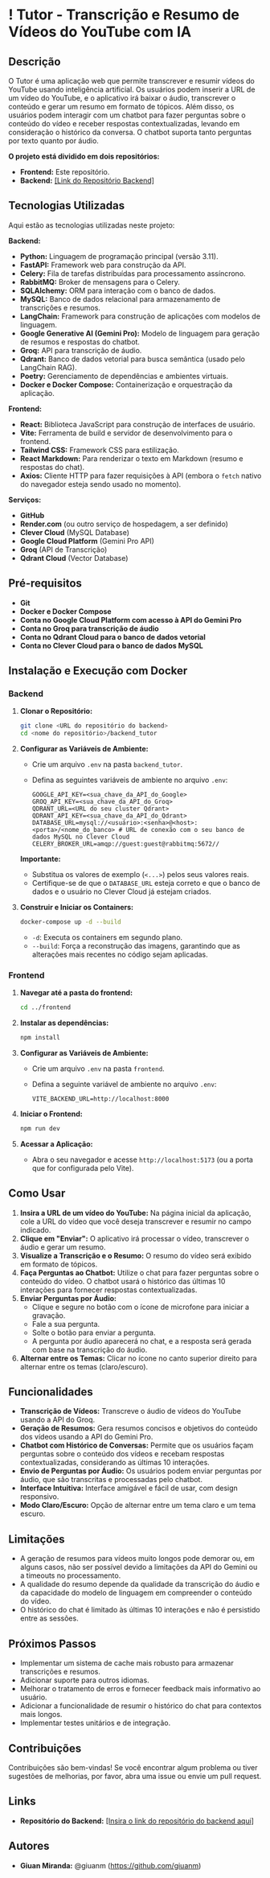 # ! Tutor - Transcrição e Resumo de Vídeos do YouTube com IA

## Descrição

O Tutor é uma aplicação web que permite transcrever e resumir vídeos do YouTube usando inteligência artificial. Os usuários podem inserir a URL de um vídeo do YouTube, e o aplicativo irá baixar o áudio, transcrever o conteúdo e gerar um resumo em formato de tópicos. Além disso, os usuários podem interagir com um chatbot para fazer perguntas sobre o conteúdo do vídeo e receber respostas contextualizadas, levando em consideração o histórico da conversa. O chatbot suporta tanto perguntas por texto quanto por áudio.

**O projeto está dividido em dois repositórios:**

*   **Frontend:** Este repositório.
*   **Backend:**  [[Link do Repositório Backend]](https://github.com/giuanm/Tutor) 

## Tecnologias Utilizadas

Aqui estão as tecnologias utilizadas neste projeto:

**Backend:**

*   **Python:** Linguagem de programação principal (versão 3.11).
*   **FastAPI:** Framework web para construção da API.
*   **Celery:** Fila de tarefas distribuídas para processamento assíncrono.
*   **RabbitMQ:** Broker de mensagens para o Celery.
*   **SQLAlchemy:** ORM para interação com o banco de dados.
*   **MySQL:** Banco de dados relacional para armazenamento de transcrições e resumos.
*   **LangChain:** Framework para construção de aplicações com modelos de linguagem.
*   **Google Generative AI (Gemini Pro):** Modelo de linguagem para geração de resumos e respostas do chatbot.
*   **Groq:** API para transcrição de áudio.
*   **Qdrant:** Banco de dados vetorial para busca semântica (usado pelo LangChain RAG).
*   **Poetry:** Gerenciamento de dependências e ambientes virtuais.
*   **Docker e Docker Compose:** Containerização e orquestração da aplicação.

**Frontend:**

*   **React:** Biblioteca JavaScript para construção de interfaces de usuário.
*   **Vite:** Ferramenta de build e servidor de desenvolvimento para o frontend.
*   **Tailwind CSS:** Framework CSS para estilização.
*   **React Markdown:** Para renderizar o texto em Markdown (resumo e respostas do chat).
*   **Axios:** Cliente HTTP para fazer requisições à API (embora o `fetch` nativo do navegador esteja sendo usado no momento).

**Serviços:**

*   **GitHub**
*   **Render.com** (ou outro serviço de hospedagem, a ser definido)
*   **Clever Cloud** (MySQL Database)
*   **Google Cloud Platform** (Gemini Pro API)
*   **Groq** (API de Transcrição)
*   **Qdrant Cloud** (Vector Database)

## Pré-requisitos

*   **Git**
*   **Docker e Docker Compose**
*   **Conta no Google Cloud Platform com acesso à API do Gemini Pro**
*   **Conta no Groq para transcrição de áudio**
*   **Conta no Qdrant Cloud para o banco de dados vetorial**
*   **Conta no Clever Cloud para o banco de dados MySQL**

## Instalação e Execução com Docker

### Backend

1. **Clonar o Repositório:**

    ```bash
    git clone <URL do repositório do backend>
    cd <nome do repositório>/backend_tutor
    ```

2. **Configurar as Variáveis de Ambiente:**

    *   Crie um arquivo `.env` na pasta `backend_tutor`.
    *   Defina as seguintes variáveis de ambiente no arquivo `.env`:

        ```
        GOOGLE_API_KEY=<sua_chave_da_API_do_Google>
        GROQ_API_KEY=<sua_chave_da_API_do_Groq>
        QDRANT_URL=<URL do seu cluster Qdrant>
        QDRANT_API_KEY=<sua_chave_da_API_do_Qdrant>
        DATABASE_URL=mysql://<usuário>:<senha>@<host>:<porta>/<nome_do_banco> # URL de conexão com o seu banco de dados MySQL no Clever Cloud
        CELERY_BROKER_URL=amqp://guest:guest@rabbitmq:5672//
        ```

    **Importante:**

    *   Substitua os valores de exemplo (`<...>`) pelos seus valores reais.
    *   Certifique-se de que o `DATABASE_URL` esteja correto e que o banco de dados e o usuário no Clever Cloud já estejam criados.

3. **Construir e Iniciar os Containers:**

    ```bash
    docker-compose up -d --build
    ```

    *   `-d`: Executa os containers em segundo plano.
    *   `--build`: Força a reconstrução das imagens, garantindo que as alterações mais recentes no código sejam aplicadas.

### Frontend

1. **Navegar até a pasta do frontend:**

    ```bash
    cd ../frontend
    ```

2. **Instalar as dependências:**

    ```bash
    npm install
    ```

3. **Configurar as Variáveis de Ambiente:**

    *   Crie um arquivo `.env` na pasta `frontend`.
    *   Defina a seguinte variável de ambiente no arquivo `.env`:

        ```
        VITE_BACKEND_URL=http://localhost:8000
        ```

4. **Iniciar o Frontend:**

    ```bash
    npm run dev
    ```

5. **Acessar a Aplicação:**

    *   Abra o seu navegador e acesse `http://localhost:5173` (ou a porta que for configurada pelo Vite).

## Como Usar

1. **Insira a URL de um vídeo do YouTube:** Na página inicial da aplicação, cole a URL do vídeo que você deseja transcrever e resumir no campo indicado.
2. **Clique em "Enviar":** O aplicativo irá processar o vídeo, transcrever o áudio e gerar um resumo.
3. **Visualize a Transcrição e o Resumo:** O resumo do vídeo será exibido em formato de tópicos.
4. **Faça Perguntas ao Chatbot:** Utilize o chat para fazer perguntas sobre o conteúdo do vídeo. O chatbot usará o histórico das últimas 10 interações para fornecer respostas contextualizadas.
5. **Enviar Perguntas por Áudio:**
    *   Clique e segure no botão com o ícone de microfone para iniciar a gravação.
    *   Fale a sua pergunta.
    *   Solte o botão para enviar a pergunta.
    *   A pergunta por áudio aparecerá no chat, e a resposta será gerada com base na transcrição do áudio.
6. **Alternar entre os Temas:** Clicar no ícone no canto superior direito para alternar entre os temas (claro/escuro).

## Funcionalidades

*   **Transcrição de Vídeos:** Transcreve o áudio de vídeos do YouTube usando a API do Groq.
*   **Geração de Resumos:** Gera resumos concisos e objetivos do conteúdo dos vídeos usando a API do Gemini Pro.
*   **Chatbot com Histórico de Conversas:** Permite que os usuários façam perguntas sobre o conteúdo dos vídeos e recebam respostas contextualizadas, considerando as últimas 10 interações.
*   **Envio de Perguntas por Áudio:** Os usuários podem enviar perguntas por áudio, que são transcritas e processadas pelo chatbot.
*   **Interface Intuitiva:** Interface amigável e fácil de usar, com design responsivo.
*   **Modo Claro/Escuro:** Opção de alternar entre um tema claro e um tema escuro.

## Limitações

*   A geração de resumos para vídeos muito longos pode demorar ou, em alguns casos, não ser possível devido a limitações da API do Gemini ou a timeouts no processamento.
*   A qualidade do resumo depende da qualidade da transcrição do áudio e da capacidade do modelo de linguagem em compreender o conteúdo do vídeo.
*   O histórico do chat é limitado às últimas 10 interações e não é persistido entre as sessões.

## Próximos Passos

*   Implementar um sistema de cache mais robusto para armazenar transcrições e resumos.
*   Adicionar suporte para outros idiomas.
*   Melhorar o tratamento de erros e fornecer feedback mais informativo ao usuário.
*   Adicionar a funcionalidade de resumir o histórico do chat para contextos mais longos.
*   Implementar testes unitários e de integração.

## Contribuições

Contribuições são bem-vindas! Se você encontrar algum problema ou tiver sugestões de melhorias, por favor, abra uma issue ou envie um pull request.

## Links

*   **Repositório do Backend:** [[Insira o link do repositório do backend aqui]](https://github.com/giuanm/Tutor)

## Autores

*   **Giuan Miranda:** @giuanm (https://github.com/giuanm)
